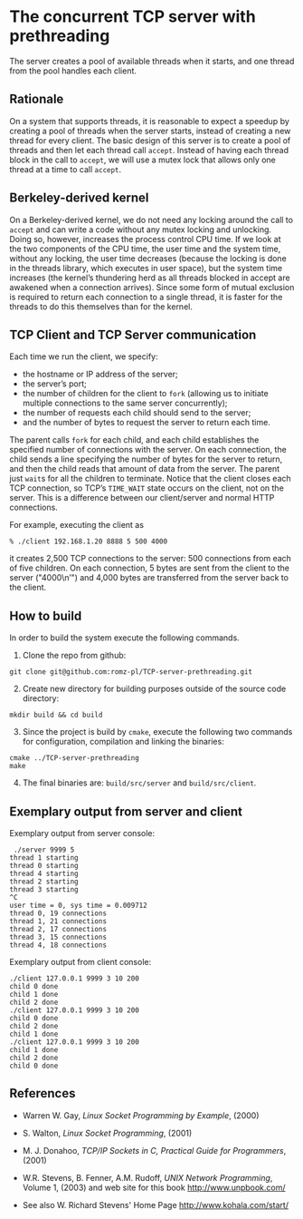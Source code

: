 # The concurrent TCP server with prethreading 

The server creates a pool of available threads when it starts, and one thread from the pool handles each client.

## Rationale

On a system that supports threads, it is reasonable to
expect a speedup by creating a pool of threads when the server starts, instead of
creating a new thread for every client. The basic design of this server is to create a pool
of threads and then let each thread call `accept`. Instead of having each thread block in
the call to `accept`, we will use a mutex lock that allows only
one thread at a time to call `accept`.

## Berkeley-derived kernel

On a Berkeley-derived kernel, we do not need any locking around the call to `accept` and can
write a code without any mutex locking and unlocking. Doing so, however,
increases the process control CPU time. If we look at the two components of the CPU time, the
user time and the system time, without any locking, the user time decreases (because the locking 
is done in the threads library, which executes in user space), but the system time increases
(the kernel’s thundering herd as all threads blocked in accept are awakened when a connection arrives). 
Since some form of mutual exclusion is required to return each connection to a
single thread, it is faster for the threads to do this themselves than for the kernel.


## TCP Client and TCP Server communication

Each time we run the client, we specify:
* the hostname or IP address of the server; 
* the server’s port;
* the number of children for the client to `fork` (allowing us to initiate multiple 
connections to the same server concurrently); 
* the number of requests each child should send to the server; 
* and the number of bytes to request the server to return each time.

The parent calls `fork` for each child, and each child establishes the specified number 
of connections with the server. On each connection, the child sends a line specifying
the number of bytes for the server to return, and then the child reads that amount of
data from the server. The parent just `wait`s for all the children to terminate. Notice
that the client closes each TCP connection, so TCP’s `TIME_WAIT` state occurs on the
client, not on the server. This is a difference between our client/server and normal
HTTP connections.

For example, executing the client as
```
% ./client 192.168.1.20 8888 5 500 4000
```
it creates 2,500 TCP connections to the server: 500 connections from each of five children. 
On each connection, 5 bytes are sent from the client to the server ("4000\n’") and
4,000 bytes are transferred from the server back to the client.

## How to build

In order to build the system execute the following commands.

1.  Clone the repo from github:
```
git clone git@github.com:romz-pl/TCP-server-prethreading.git
```

2. Create new directory for building purposes outside of the source code directory:
```
mkdir build && cd build
```

3. Since the project is build by `cmake`, execute the following two commands
for configuration, compilation and linking the binaries:
```
cmake ../TCP-server-prethreading
make
```

4. The final binaries are: `build/src/server` and `build/src/client`.


## Exemplary output from server and client

Exemplary output from server console:
```
 ./server 9999 5
thread 1 starting
thread 0 starting
thread 4 starting
thread 2 starting
thread 3 starting
^C
user time = 0, sys time = 0.009712
thread 0, 19 connections
thread 1, 21 connections
thread 2, 17 connections
thread 3, 15 connections
thread 4, 18 connections
```

Exemplary output from client console:
```
./client 127.0.0.1 9999 3 10 200
child 0 done
child 1 done
child 2 done
./client 127.0.0.1 9999 3 10 200
child 0 done
child 2 done
child 1 done
./client 127.0.0.1 9999 3 10 200
child 1 done
child 2 done
child 0 done
```


## References

* Warren W. Gay, _Linux Socket Programming by Example_, (2000)

* S. Walton, _Linux Socket Programming_, (2001)

* M. J. Donahoo, _TCP/IP Sockets in C, Practical Guide for Programmers_, (2001)

* W.R. Stevens, B. Fenner, A.M. Rudoff, _UNIX Network Programming_, Volume 1, (2003) and web site for this book http://www.unpbook.com/

* See also W. Richard Stevens' Home Page http://www.kohala.com/start/

